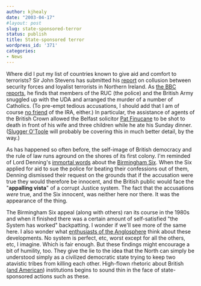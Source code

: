 ```yaml
---
author: kjhealy
date: "2003-04-17"
#layout: post
slug: state-sponsored-terror
status: publish
title: State-sponsored terror
wordpress_id: '371'
categories:
- News
---
```


Where did I put my list of countries known to give aid and comfort to terrorists? Sir John Stevens has submitted his [report](http://news.bbc.co.uk/nol/shared/spl/hi/northern_ireland/03/stephens_inquiry/html/default.stm) on collusion between security forces and loyalist terrorists in Northern Ireland. As [the BBC reports](http://news.bbc.co.uk/2/hi/uk_news/northern_ireland/2955941.stm "BBC NEWS | UK | Northern Ireland | Army 'colluded' with loyalist killers"), he finds that members of the RUC (the police) and the British Army snuggled up with the UDA and arranged the murder of a number of Catholics. (To pre-empt tedious accusations, I should add that I am of course [no friend](http://www.kieranhealy.org/blog/archives/000112.html) of the IRA, either.) In particular, the assistance of agents of the British Crown allowed the Belfast solicitor [Pat Finucane](http://news.bbc.co.uk/2/hi/uk_news/northern_ireland/1677046.stm) to be shot to death in front of his wife and three children while he ate his Sunday dinner. ([Slugger O'Toole](http://www.sluggerotoole.com/) will probably be covering this in much better detail, by the way.)

As has happened so often before, the self-image of British democracy and the rule of law runs aground on the shores of its first colony. I'm reminded of Lord Denning's [immortal words](http://www.portia.org/latest/ludovic.html) about the [Birmingham Six](http://www.innocent.org.uk/cases/birmingham6/). When the Six applied for aid to sue the police for beating their confessions out of them, Denning dismissed their request on the grounds that if the accusation were true they would therefore be innocent, and the British public would face the "**appalling vista**" of a corrupt Justice system. The fact that the accusations *were* true, and the Six innocent, was neither here nor there. It was the appearance of the thing.

The Birmingham Six appeal (along with others) ran its course in the 1980s and when it finished there was a certain amount of self-satisfied "the System has worked" backpatting. I wonder if we'll see more of the same here. I also wonder what [enthusiasts of the Anglosphere](http://englandssword.blogspot.com/) think about these developments. No system is perfect, etc, worst except for all the others, etc, I imagine. Which is fair enough. But these findings might encourage a bit of humility, too. They give the lie to the idea that the North can simply be understood simply as a civilized democratic state trying to keep two atavistic tribes from killing each other. High-flown rhetoric about British ([and American](http://markarkleiman.blogspot.com/2003_04_01_markarkleiman_archive.html#200133185)) institutions begins to sound thin in the face of state-sponsored actions such as these.
